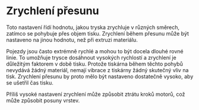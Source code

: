 Zrychlení přesunu
====
Toto nastavení řídí hodnotu, jakou tryska zrychluje v různých směrech, zatímco se pohybuje přes objem tisku. Zrychlení během přesunu může být nastaveno na jinou hodnotu, než při extruzi materiálu.

Pojezdy jsou často extrémně rychlé a mohou to být docela dlouhé rovné linie. To umožňuje trysce dosáhnout vysokých rychlostí a zrychlení je důležitým faktorem v době tisku. Protože tiskárna během těchto pohybů nevydává žádný materiál, nemají vibrace z tiskárny žádný skutečný vliv na tisk. Zrychlení přesunu by proto mělo být nastaveno dostatečně vysoko, aby se ušetřil čas tisku.

Příliš vysoké nastavení zrychlení může způsobit ztrátu kroků motorů, což může způsobit posuny vrstev.
